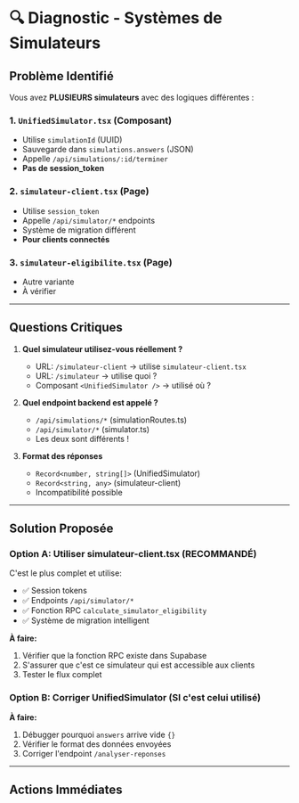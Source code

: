 # 🔍 Diagnostic - Systèmes de Simulateurs

## Problème Identifié

Vous avez **PLUSIEURS simulateurs** avec des logiques différentes :

### 1. `UnifiedSimulator.tsx` (Composant)
- Utilise `simulationId` (UUID)
- Sauvegarde dans `simulations.answers` (JSON)
- Appelle `/api/simulations/:id/terminer`
- **Pas de session_token**

### 2. `simulateur-client.tsx` (Page)
- Utilise `session_token` 
- Appelle `/api/simulator/*` endpoints
- Système de migration différent
- **Pour clients connectés**

### 3. `simulateur-eligibilite.tsx` (Page)
- Autre variante
- À vérifier

---

## Questions Critiques

1. **Quel simulateur utilisez-vous réellement ?**
   - URL: `/simulateur-client` → utilise `simulateur-client.tsx`
   - URL: `/simulateur` → utilise quoi ?
   - Composant `<UnifiedSimulator />` → utilisé où ?

2. **Quel endpoint backend est appelé ?**
   - `/api/simulations/*` (simulationRoutes.ts)
   - `/api/simulator/*` (simulator.ts)
   - Les deux sont différents !

3. **Format des réponses**
   - `Record<number, string[]>` (UnifiedSimulator)
   - `Record<string, any>` (simulateur-client)
   - Incompatibilité possible

---

## Solution Proposée

### Option A: Utiliser simulateur-client.tsx (RECOMMANDÉ)

C'est le plus complet et utilise:
- ✅ Session tokens
- ✅ Endpoints `/api/simulator/*`
- ✅ Fonction RPC `calculate_simulator_eligibility`
- ✅ Système de migration intelligent

**À faire:**
1. Vérifier que la fonction RPC existe dans Supabase
2. S'assurer que c'est ce simulateur qui est accessible aux clients
3. Tester le flux complet

### Option B: Corriger UnifiedSimulator (SI c'est celui utilisé)

**À faire:**
1. Débugger pourquoi `answers` arrive vide `{}`
2. Vérifier le format des données envoyées
3. Corriger l'endpoint `/analyser-reponses`

---

## Actions Immédiates



